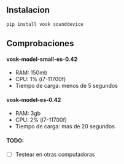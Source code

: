 ## Instalacion
```bash
pip install vosk sounddevice
```

## Comprobaciones

#### vosk-model-small-es-0.42 
  - RAM: 150mb
  - CPU: 1% (i7-11700f)
  - Tiempo de carga: menos de 5 segundos

#### vosk-model-es-0.42
  - RAM: 3gb
  - CPU: 2% (i7-11700f)
  - Tiempo de carga: mas de 20 segundos

#### TODO:
- [ ] Testear en otras computadoras 
